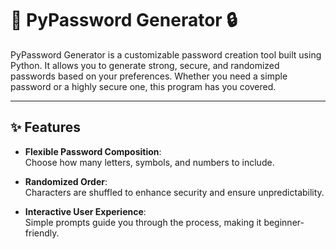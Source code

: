 # 🐍 PyPassword Generator 🔒  

PyPassword Generator is a customizable password creation tool built using Python. It allows you to generate strong, secure, and randomized passwords based on your preferences. Whether you need a simple password or a highly secure one, this program has you covered.  

---

## ✨ Features  
- **Flexible Password Composition**:  
  Choose how many letters, symbols, and numbers to include.  

- **Randomized Order**:  
  Characters are shuffled to enhance security and ensure unpredictability.  

- **Interactive User Experience**:  
  Simple prompts guide you through the process, making it beginner-friendly.  
